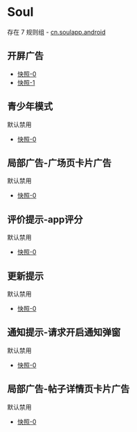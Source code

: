 # Soul

存在 7 规则组 - [cn.soulapp.android](/src/apps/cn.soulapp.android.ts)

## 开屏广告

- [快照-0](https://i.gkd.li/i/12833280)
- [快照-1](https://i.gkd.li/i/12850094)

## 青少年模式

默认禁用

- [快照-0](https://i.gkd.li/i/12834093)

## 局部广告-广场页卡片广告

默认禁用

- [快照-0](https://i.gkd.li/i/12838000)

## 评价提示-app评分

默认禁用

- [快照-0](https://i.gkd.li/i/13425057)

## 更新提示

默认禁用

- [快照-0](https://i.gkd.li/import/13693361)

## 通知提示-请求开启通知弹窗

默认禁用

- [快照-0](https://i.gkd.li/import/14332334)

## 局部广告-帖子详情页卡片广告

默认禁用

- [快照-0](https://i.gkd.li/import/14332294)
